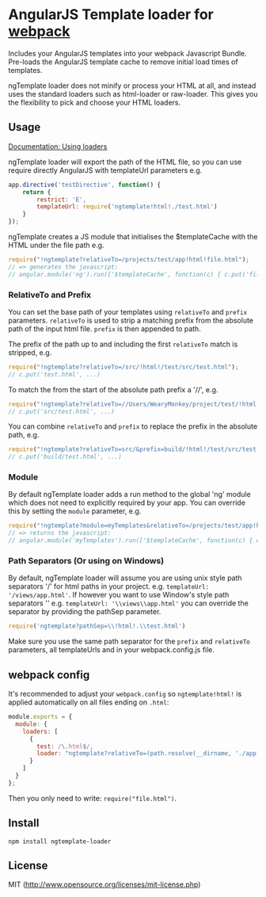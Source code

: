 # AngularJS Template loader for [webpack](http://webpack.github.io/)

Includes your AngularJS templates into your webpack Javascript Bundle. Pre-loads the AngularJS template cache
to remove initial load times of templates.

ngTemplate loader does not minify or process your HTML at all, and instead uses the standard loaders such as html-loader
or raw-loader. This gives you the flexibility to pick and choose your HTML loaders.

## Usage

[Documentation: Using loaders](http://webpack.github.io/docs/using-loaders.html)

ngTemplate loader will export the path of the HTML file, so you can use require directly AngularJS with templateUrl parameters e.g. 

``` javascript
app.directive('testDirective', function() {
    return {
        restrict: 'E',
        templateUrl: require('ngtemplate!html!./test.html')
    }
});
```

ngTemplate creates a JS module that initialises the $templateCache with the HTML under the file path e.g. 

``` javascript
require("!ngtemplate?relativeTo=/projects/test/app!html!file.html");
// => generates the javascript:
// angular.module('ng').run(['$templateCache', function(c) { c.put('file.html', "<file.html processed by html-loader>") }]);
```

### RelativeTo and Prefix

You can set the base path of your templates using `relativeTo` and `prefix` parameters. `relativeTo` is used
to strip a matching prefix from the absolute path of the input html file. `prefix` is then appended to path.

The prefix of the path up to and including the first `relativeTo` match is stripped, e.g.

``` javascript
require("!ngtemplate?relativeTo=/src/!html!/test/src/test.html");
// c.put('test.html', ...)
```

To match the from the start of the absolute path prefix a '//', e.g.

``` javascript
require("!ngtemplate?relativeTo=//Users/WearyMonkey/project/test/!html!/test/src/test.html");
// c.put('src/test.html', ...)
```

You can combine `relativeTo` and `prefix` to replace the prefix in the absolute path, e.g.

``` javascript
require("!ngtemplate?relativeTo=src/&prefix=build/!html!/test/src/test.html");
// c.put('build/test.html', ...)
```

### Module

By default ngTemplate loader adds a run method to the global 'ng' module which does not need to explicitly required by your app.
You can override this by setting the `module` parameter, e.g.

``` javascript
require("!ngtemplate?module=myTemplates&relativeTo=/projects/test/app!html!file.html");
// => returns the javascript:
// angular.module('myTemplates').run(['$templateCache', function(c) { c.put('file.html', "<file.html processed by html-loader>") }]);
```

### Path Separators (Or using on Windows)

 By default, ngTemplate loader will assume you are using unix style path separators '/' for html paths in your project.
 e.g. `templateUrl: '/views/app.html'`. If however you want to use Window's style path separators '\'
 e.g. `templateUrl: '\\views\\app.html'` you can override the separator by providing the pathSep parameter.

 ```javascript
 require('ngtemplate?pathSep=\\!html!.\\test.html')
 ```

 Make sure you use the same path separator for the `prefix` and `relativeTo` parameters, all templateUrls and in your webpack.config.js file.

## webpack config

It's recommended to adjust your `webpack.config` so `ngtemplate!html!` is applied automatically on all files ending on `.html`:

``` javascript
module.exports = {
  module: {
    loaders: [
      {
        test: /\.html$/,
        loader: "ngtemplate?relativeTo=(path.resolve(__dirname, './app')) + "/!html"
      }
    ]
  }
};
```

Then you only need to write: `require("file.html")`.

## Install

`npm install ngtemplate-loader`

## License

MIT (http://www.opensource.org/licenses/mit-license.php)
